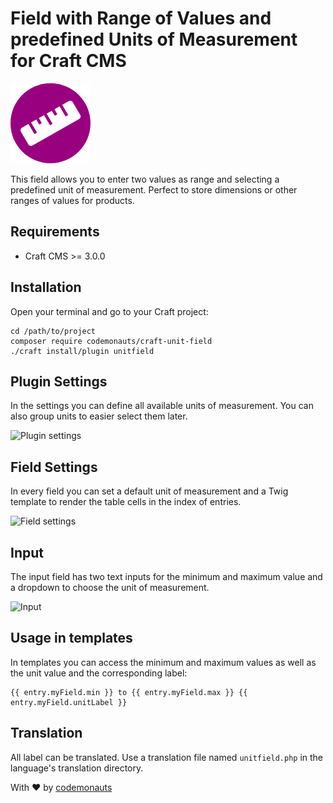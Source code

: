 # Field with Range of Values and predefined Units of Measurement for Craft CMS

![Icon](resources/unitfield.png)

This field allows you to enter two values as range and selecting a predefined unit of measurement. Perfect to store dimensions or other ranges of values for products.

## Requirements

 * Craft CMS >= 3.0.0

## Installation

Open your terminal and go to your Craft project:

``` shell
cd /path/to/project
composer require codemonauts/craft-unit-field
./craft install/plugin unitfield
```

## Plugin Settings

In the settings you can define all available units of measurement. You can also group units to easier select them later.

![Plugin settings](resources/plugin-settings.png)

## Field Settings

In every field you can set a default unit of measurement and a Twig template to render the table cells in the index of entries.

![Field settings](resources/field-settings.png)

## Input

The input field has two text inputs for the minimum and maximum value and a dropdown to choose the unit of measurement.

![Input](resources/input.png)

## Usage in templates

In templates you can access the minimum and maximum values as well as the unit value and the corresponding label:

```twig
{{ entry.myField.min }} to {{ entry.myField.max }} {{ entry.myField.unitLabel }}
```

## Translation

All label can be translated. Use a translation file named `unitfield.php` in the language's translation directory. 

With ❤ by [codemonauts](https://codemonauts.com)
